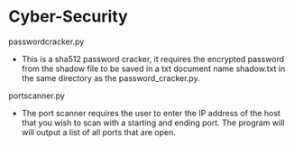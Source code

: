 # Cyber-Security


passwordcracker.py
- This is a sha512 password cracker, it requires the encrypted password from the shadow file to be saved in a txt document name shadow.txt in the same directory as the password_cracker.py.

portscanner.py
- The port scanner requires the user to enter the IP address of the host that you wish to scan with a starting and ending port. The program will will output a list of all ports that are open.





